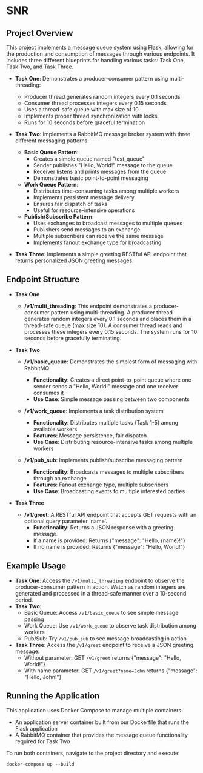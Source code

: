 # SNR

## Project Overview
This project implements a message queue system using Flask, allowing for the production and consumption of messages through various endpoints. It includes three different blueprints for handling various tasks: Task One, Task Two, and Task Three.

- **Task One**: Demonstrates a producer-consumer pattern using multi-threading:
  - Producer thread generates random integers every 0.1 seconds
  - Consumer thread processes integers every 0.15 seconds 
  - Uses a thread-safe queue with max size of 10
  - Implements proper thread synchronization with locks
  - Runs for 10 seconds before graceful termination

- **Task Two**: Implements a RabbitMQ message broker system with three different messaging patterns:
  - **Basic Queue Pattern**:
    - Creates a simple queue named "test_queue"
    - Sender publishes "Hello, World!" message to the queue
    - Receiver listens and prints messages from the queue
    - Demonstrates basic point-to-point messaging
  - **Work Queue Pattern**: 
    - Distributes time-consuming tasks among multiple workers
    - Implements persistent message delivery
    - Ensures fair dispatch of tasks
    - Useful for resource-intensive operations
  - **Publish/Subscribe Pattern**:
    - Uses exchanges to broadcast messages to multiple queues
    - Publishers send messages to an exchange
    - Multiple subscribers can receive the same message
    - Implements fanout exchange type for broadcasting

- **Task Three**: Implements a simple greeting RESTful API endpoint that returns personalized JSON greeting messages.

## Endpoint Structure
- **Task One**
  - **/v1/multi_threading**: This endpoint demonstrates a producer-consumer pattern using multi-threading. A producer thread generates random integers every 0.1 seconds and places them in a thread-safe queue (max size 10). A consumer thread reads and processes these integers every 0.15 seconds. The system runs for 10 seconds before gracefully terminating.

- **Task Two**
  - **/v1/basic_queue**: Demonstrates the simplest form of messaging with RabbitMQ
    - **Functionality**: Creates a direct point-to-point queue where one sender sends a "Hello, World!" message and one receiver consumes it
    - **Use Case**: Simple message passing between two components

  - **/v1/work_queue**: Implements a task distribution system
    - **Functionality**: Distributes multiple tasks (Task 1-5) among available workers
    - **Features**: Message persistence, fair dispatch
    - **Use Case**: Distributing resource-intensive tasks among multiple workers

  - **/v1/pub_sub**: Implements publish/subscribe messaging pattern
    - **Functionality**: Broadcasts messages to multiple subscribers through an exchange
    - **Features**: Fanout exchange type, multiple subscribers
    - **Use Case**: Broadcasting events to multiple interested parties

- **Task Three**
  - **/v1/greet**: A RESTful API endpoint that accepts GET requests with an optional query parameter 'name'.
    - **Functionality**: Returns a JSON response with a greeting message.
    - If a name is provided: Returns {"message": "Hello, {name}!"}
    - If no name is provided: Returns {"message": "Hello, World!"}

## Example Usage
- **Task One**: Access the `/v1/multi_threading` endpoint to observe the producer-consumer pattern in action. Watch as random integers are generated and processed in a thread-safe manner over a 10-second period.
- **Task Two**: 
  - Basic Queue: Access `/v1/basic_queue` to see simple message passing
  - Work Queue: Use `/v1/work_queue` to observe task distribution among workers
  - Pub/Sub: Try `/v1/pub_sub` to see message broadcasting in action
- **Task Three**: Access the `/v1/greet` endpoint to receive a JSON greeting message:
  - Without parameter: GET `/v1/greet` returns {"message": "Hello, World!"}
  - With name parameter: GET `/v1/greet?name=John` returns {"message": "Hello, John!"}

## Running the Application
This application uses Docker Compose to manage multiple containers:
- An application server container built from our Dockerfile that runs the Flask application
- A RabbitMQ container that provides the message queue functionality required for Task Two

To run both containers, navigate to the project directory and execute:
```
docker-compose up --build  
```